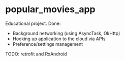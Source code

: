 # popular_movies_app
Educational project. Done:
+ Background networking (using AsyncTask, OkHttp) 
+ Hooking up application to the cloud via APIs
+ Preference/settings management

TODO: retrofit and RxAndroid
